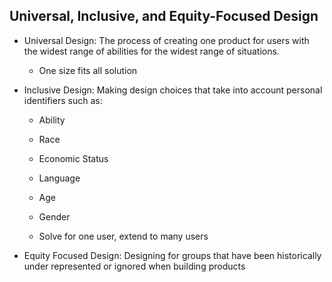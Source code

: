 ## Universal, Inclusive, and Equity-Focused Design

- Universal Design: The process of creating one product for users with the widest range of abilities for the widest range of situations.

  - One size fits all solution

- Inclusive Design: Making design choices that take into account personal identifiers such as:

  - Ability
  - Race
  - Economic Status
  - Language
  - Age
  - Gender

  - Solve for one user, extend to many users

- Equity Focused Design: Designing for groups that have been historically under represented or ignored when building products
